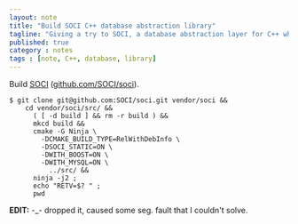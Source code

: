 ```yaml
---
layout: note
title: "Build SOCI C++ database abstraction library"
tagline: "Giving a try to SOCI, a database abstraction layer for C++ which supports various backends, of which MySQL."
published: true
category : notes
tags : [note, C++, database, library]
---
```


Build [SOCI](http://soci.sourceforge.net/)
([github.com/SOCI/soci](https://github.com/SOCI/soci)).

    $ git clone git@github.com:SOCI/soci.git vendor/soci &&
        cd vendor/soci/src/ &&
          ( [ -d build ] && rm -r build ) &&
          mkcd build &&
          cmake -G Ninja \
            -DCMAKE_BUILD_TYPE=RelWithDebInfo \
            -DSOCI_STATIC=ON \
            -DWITH_BOOST=ON \
            -DWITH_MYSQL=ON \
              ../src/ &&
          ninja -j2 ;
          echo "RETV=$? " ;
          pwd

__EDIT:__ -\_- dropped it, caused some seg. fault that I couldn't solve.
